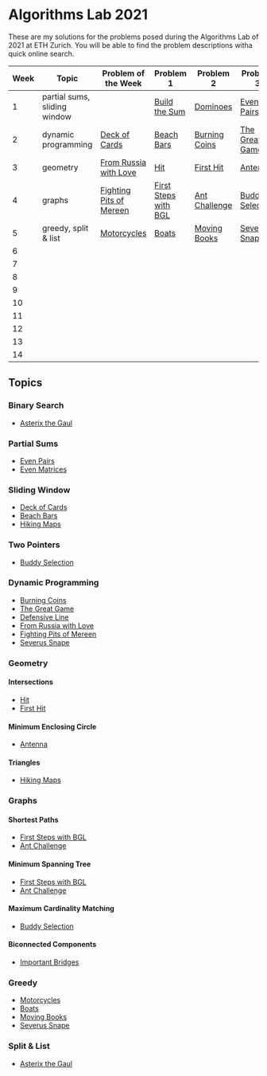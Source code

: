 # Algorithms Lab 2021

These are my solutions for the problems posed during the Algorithms Lab of 2021 at ETH Zurich. You will be able to find the problem descriptions witha quick online search.

| Week | Topic | Problem of the Week | Problem 1 | Problem 2 | Problem 3 | Problem 4 |
| ---- | ----- | ------------------- | --------- | --------- | --------- | --------- |
| 1 | partial sums, sliding window | | [Build the Sum](01/build-the-sum) | [Dominoes](01/dominoes) | [Even Pairs](01/even-pairs) | [Even Matrices](01/even-matrices) |
| 2 | dynamic programming | [Deck of Cards](potw/02-deck-of-cards) | [Beach Bars](02/beach-bars) | [Burning Coins](02/burning-coins) | [The Great Game](02/the-great-game) | [Defensive Line](02/defensive-line) |
| 3 | geometry | [From Russia with Love](potw/03-from-russia-with-love) | [Hit](03/hit) | [First Hit](03/first-hit) | [Antenna](03/antenna) | [Hiking Maps](03/hiking-maps) |
| 4 | graphs | [Fighting Pits of Mereen](potw/04-fighting-pits-of-mereen) | [First Steps with BGL](04/first-steps-with-bgl) | [Ant Challenge](04/ant-challenge) | [Buddy Selection](04/buddy-selection) | [Important Bridges](04/important-bridges) |
| 5 | greedy, split & list | [Motorcycles](potw/05-motorcycles) | [Boats](05/boats) | [Moving Books](05/moving-books) | [Severus Snape](05/severus-snape) | [Asterix the Gaul](05/asterix-the-gaul) |
| 6 | | | | | | |
| 7 | | | | | | |
| 8 | | | | | | |
| 9 | | | | | | |
| 10 | | | | | | |
| 11 | | | | | | |
| 12 | | | | | | |
| 13 | | | | | | |
| 14 | | | | | | |

## Topics

### Binary Search

* [Asterix the Gaul](05/asterix-the-gaul)

### Partial Sums

* [Even Pairs](01/even-pairs)
* [Even Matrices](01/even-matrices)

### Sliding Window

* [Deck of Cards](potw/02-deck-of-cards)
* [Beach Bars](02/beach-bars)
* [Hiking Maps](03/hiking-maps)

### Two Pointers

* [Buddy Selection](04/buddy-selection)

### Dynamic Programming

* [Burning Coins](02/burning-coins)
* [The Great Game](02/the-great-game)
* [Defensive Line](02/defensive-line)
* [From Russia with Love](potw/03-from-russia-with-love)
* [Fighting Pits of Mereen](potw/04-fighting-pits-of-mereen)
* [Severus Snape](05/severus-snape)

### Geometry

#### Intersections

* [Hit](03/hit)
* [First Hit](03/first-hit)

#### Minimum Enclosing Circle

* [Antenna](03/antenna)

#### Triangles

* [Hiking Maps](03/hiking-maps)

### Graphs

#### Shortest Paths

* [First Steps with BGL](04/first-steps-with-bgl)
* [Ant Challenge](04/ant-challenge)

#### Minimum Spanning Tree

* [First Steps with BGL](04/first-steps-with-bgl)
* [Ant Challenge](04/ant-challenge)

#### Maximum Cardinality Matching

* [Buddy Selection](04/buddy-selection)

#### Biconnected Components

* [Important Bridges](04/important-bridges)

### Greedy

* [Motorcycles](potw/05-motorcycles)
* [Boats](05/boats)
* [Moving Books](05/moving-books)
* [Severus Snape](05/severus-snape)

### Split & List

* [Asterix the Gaul](05/asterix-the-gaul)
